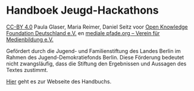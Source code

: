 # Handboek Jeugd-Hackathons
[CC-BY 4.0](https://creativecommons.org/licenses/by/4.0/) Paula Glaser, Maria Reimer, Daniel Seitz voor [Open Knowledge Foundation Deutschland e.V.](http://www.okfn.de) en [mediale pfade.org – Verein für Medienbildung e.V.](http://www.mediale-pfade.org) 

Gefördert durch die Jugend- und Familienstiftung des Landes Berlin im Rahmen des Jugend-Demokratiefonds Berlin. Diese Förderung bedeutet nicht zwangsläufig, dass die Stiftung den Ergebnissen und Aussagen des Textes zustimmt.

[Hier](https://jugendhackt.github.io/Handbuch-Jugend-Hackathons) geht es zur Webseite des Handbuchs.

